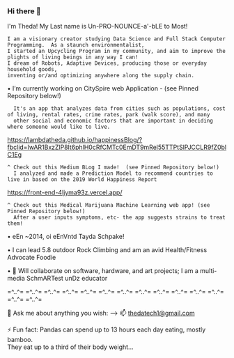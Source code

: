 ### Hi there 👋
I'm Theda! My Last name is Un-PRO-NOUNCE-a'-bLE to Most!

    I am a visionary creator studying Data Science and Full Stack Computer Programming.  As a staunch environmentalist,
    I started an Upcycling Program in my community, and aim to improve the plights of living beings in any way I can!
    I dream of Robots, Adaptive Devices, producing those or everyday household goods,
    inventing or/and optimizing anywhere along the supply chain.
 
 • I’m currently working on CitySpire web Application - (see Pinned Repository below!)
 
      It's an app that analyzes data from cities such as populations, cost of living, rental rates, crime rates, park (walk score), and many  
      other social and economic factors that are important in deciding where someone would like to live.
      
  https://lambdatheda.github.io/happinessBlog/?fbclid=IwAR1BxzZlP8lt6phlH0cRfCMTc0EmDT9mRel55TTPtSlPJCCLR9fZ0blC1Eg
  
    ^ Check out this Medium BLog I made!  (see Pinned Repository below!) 
      I analyzed and made a Prediction Model to recommend countries to live in based on the 2019 World Happiness Report 
       
 https://front-end-4ljyma93z.vercel.app/
    
    ^ Check out this Medical Marijuana Machine Learning web app! (see Pinned Repository below!) 
      After a user inputs symptoms, etc- the app suggests strains to treat them! 
 
 • eEn ~2014, oi eEnVntd Tayda Schpake!

 • I can lead 5.8 outdoor Rock Climbing and am an avid Health/Fitness Advocate Foodie   
 
 • 🤔 Will collaborate on software, hardware, and art projects; I am a multi-media SchmARTest unDz educator 
 
 =^..^=   =^..^=   =^..^=    =^..^=    =^..^=    =^..^=    =^..^=  =^..^=   =^..^=   =^..^=    =^..^=    =^..^=    =^..^=    =^..^=

 💬 Ask me about anything you wish:     -->  📫 thedatech1@gmail.com
 
<!--
**LambdaTheda/LambdaTheda** is a ✨ _special_ ✨ repository because its `README.md` (this file) appears on your GitHub profile.

Here are some ideas to get you started:

- 🔭 I’m currently working on CitySpire web Application
- 🌱 I’m currently learning Data Science
- 👯 I’m looking to collaborate on software and hardware projects
- 🤔 I’m looking for help with my projects
- 💬 Ask me about anything you wish
- 
- 📫 How to reach me: thedatech1@gmail.com
- 😄 Pronouns: she, we, I
-->

⚡ Fun fact: 
 Pandas can spend up to 13 hours each day eating, mostly bamboo.  
 They eat up to a third of their body weight...
